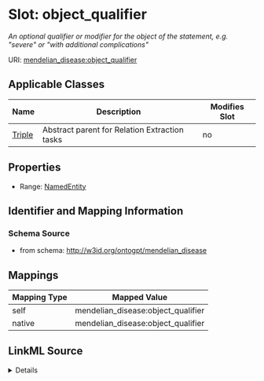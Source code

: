 

# Slot: object_qualifier


_An optional qualifier or modifier for the object of the statement, e.g. "severe" or "with additional complications"_



URI: [mendelian_disease:object_qualifier](http://w3id.org/ontogpt/mendelian_disease/object_qualifier)



<!-- no inheritance hierarchy -->





## Applicable Classes

| Name | Description | Modifies Slot |
| --- | --- | --- |
| [Triple](Triple.md) | Abstract parent for Relation Extraction tasks |  no  |







## Properties

* Range: [NamedEntity](NamedEntity.md)





## Identifier and Mapping Information







### Schema Source


* from schema: http://w3id.org/ontogpt/mendelian_disease




## Mappings

| Mapping Type | Mapped Value |
| ---  | ---  |
| self | mendelian_disease:object_qualifier |
| native | mendelian_disease:object_qualifier |




## LinkML Source

<details>
```yaml
name: object_qualifier
description: An optional qualifier or modifier for the object of the statement, e.g.
  "severe" or "with additional complications"
from_schema: http://w3id.org/ontogpt/mendelian_disease
rank: 1000
alias: object_qualifier
owner: Triple
domain_of:
- Triple
range: NamedEntity

```
</details>